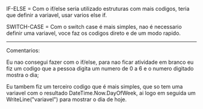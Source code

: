 IF-ELSE = Com o if/else seria utilizado estruturas com mais codigos, teria que definir a variavel, usar varios else if.

SWITCH-CASE = Com o switch case é mais simples, nao é necessario definir uma variavel, voce faz os codigos direto e de um modo rapido.

----------------------------------------------------------------------------------------------------------------------------------------------------------------

Comentarios:

Eu nao consegui fazer com o if/else, para nao ficar atividade em branco eu fiz um codigo que a pessoa digita um numero de 0 a 6 e o numero digitado mostra o dia;

Eu tambem fiz um terceiro codigo que é mais simples, que so tem uma variavel com o resultado DateTime.Now.DayOfWeek, ai logo em seguida um WriteLine("variavel") para mostrar o dia de hoje.
